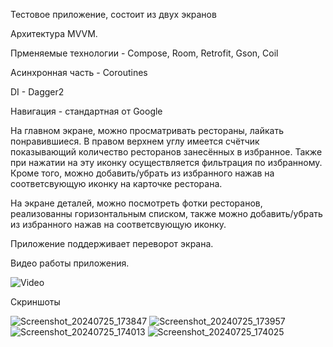 Тестовое приложение, состоит из двух экранов

Архитектура MVVM.

Прменяемые технологии - Compose, Room, Retrofit, Gson, Coil

Асинхронная часть - Coroutines

DI - Dagger2

Навигация - стандартная от Google

На главном экране, можно просматривать рестораны, лайкать понравившиеся. В правом верхнем углу имеется счётчик показывающий количество ресторанов занесённых в избранное.
Также при нажатии на эту иконку осуществляется фильтрация по избранному.
Кроме того, можно добавить/убрать из избранного нажав на соответсвующую иконку на карточке ресторана. 

На экране деталей, можно посмотреть фотки ресторанов, реализованны горизонтальным списком, также можно добавить/убрать из избранного нажав на соответсвующую иконку.

Приложение поддерживает переворот экрана.

Видео работы приложения.


![Video](https://github.com/user-attachments/assets/55af228e-b673-45a1-9f75-cf42c03843c1)


Скриншоты


![Screenshot_20240725_173847](https://github.com/user-attachments/assets/18e787e3-b4e8-45f9-8a24-f00187bbcef5)
![Screenshot_20240725_173957](https://github.com/user-attachments/assets/291e5c6e-5f41-45c6-9424-0f0af377d52d)
![Screenshot_20240725_174013](https://github.com/user-attachments/assets/6099a082-459b-4e28-98b9-c3f49188ee33)
![Screenshot_20240725_174025](https://github.com/user-attachments/assets/fb1f6800-b689-48ed-a16a-e1d24aa983cd)
